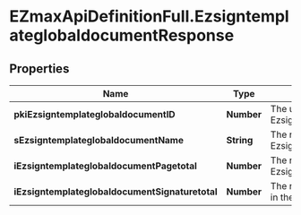 # EZmaxApiDefinitionFull.EzsigntemplateglobaldocumentResponse

## Properties

Name | Type | Description | Notes
------------ | ------------- | ------------- | -------------
**pkiEzsigntemplateglobaldocumentID** | **Number** | The unique ID of the Ezsigntemplateglobaldocument | 
**sEzsigntemplateglobaldocumentName** | **String** | The name of the Ezsigntemplateglobaldocument. | 
**iEzsigntemplateglobaldocumentPagetotal** | **Number** | The number of pages in the Ezsigntemplateglobaldocument. | 
**iEzsigntemplateglobaldocumentSignaturetotal** | **Number** | The number of total signatures in the Ezsigntemplateglobal. | 


